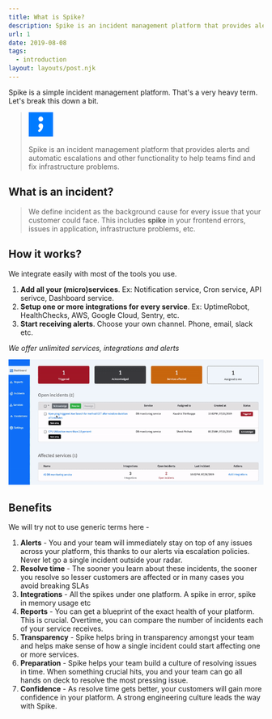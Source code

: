 ```yaml
---
title: What is Spike?
description: Spike is an incident management platform that provides alerts and automatic escalations  and other functionality to help teams find and fix infrastructure problems.
url: 1
date: 2019-08-08
tags:
  - introduction
layout: layouts/post.njk
---
```

Spike is a simple incident management platform. That's a very heavy term. Let's break this down a bit. 

> ![Spike logo](/img/spike-badge.svg "Spike logo")
>
>Spike is an incident management platform that provides alerts and automatic escalations  and other functionality to help teams find and fix infrastructure problems.

## What is an incident?

> We define incident as the background cause for every issue that your customer could face. This includes __spike__ in your frontend errors, issues in application, infrastructure problems, etc. 

## How it works?

We integrate easily with most of the tools you use.

1. __Add all your (micro)services__. Ex: Notification service, Cron service, API serivce, Dashboard service.
1. __Setup one or more integrations for every service__. Ex: UptimeRobot, HealthChecks, AWS, Google Cloud, Sentry, etc.
1. __Start receiving alerts__. Choose your own channel. Phone, email, slack etc.

_We offer unlimited services, integrations and alerts_

![Demo Gif](/img/quick-go-through.gif "Demo gif")

## Benefits

We will try not to use generic terms here -

1. __Alerts__ - You and your team will immediately stay on top of any issues across your platform, this thanks to our alerts via escalation policies. Never let go a single incident outside your radar.
1. __Resolve time__ - The sooner you learn about these incidents, the sooner you resolve so lesser customers are affected or in many cases you avoid breaking SLAs
1. __Integrations__ - All the spikes under one platform. A spike in error, spike in memory usage etc
1. __Reports__ - You can get a blueprint of the exact health of your platform. This is crucial. Overtime, you can compare the number of incidents each of your service receives.
1. __Transparency__ - Spike helps bring in transparency amongst your team and helps make sense of how a single incident could start affecting one or more services.
1. __Preparation__ - Spike helps your team build a culture of resolving issues in time. When something crucial hits, you and your team can go all hands on deck to resolve the most pressing issue.
1. __Confidence__ - As resolve time gets better, your customers will gain more confidence in your platform. A strong engineering culture leads the way with Spike.